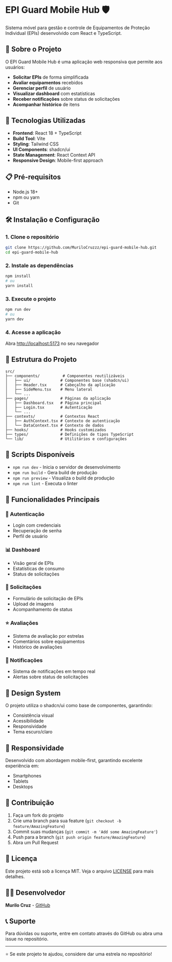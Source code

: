 # EPI Guard Mobile Hub 🛡️

Sistema móvel para gestão e controle de Equipamentos de Proteção Individual (EPIs) desenvolvido com React e TypeScript.

## 📱 Sobre o Projeto

O EPI Guard Mobile Hub é uma aplicação web responsiva que permite aos usuários:
- **Solicitar EPIs** de forma simplificada
- **Avaliar equipamentos** recebidos
- **Gerenciar perfil** de usuário
- **Visualizar dashboard** com estatísticas
- **Receber notificações** sobre status de solicitações
- **Acompanhar histórico** de itens

## 🚀 Tecnologias Utilizadas

- **Frontend**: React 18 + TypeScript
- **Build Tool**: Vite
- **Styling**: Tailwind CSS
- **UI Components**: shadcn/ui
- **State Management**: React Context API
- **Responsive Design**: Mobile-first approach

## 📋 Pré-requisitos

- Node.js 18+ 
- npm ou yarn
- Git

## 🛠️ Instalação e Configuração

### 1. Clone o repositório
```bash
git clone https://github.com/MuriloCruzzz/epi-guard-mobile-hub.git
cd epi-guard-mobile-hub
```

### 2. Instale as dependências
```bash
npm install
# ou
yarn install
```

### 3. Execute o projeto
```bash
npm run dev
# ou
yarn dev
```

### 4. Acesse a aplicação
Abra [http://localhost:5173](http://localhost:5173) no seu navegador

## 📁 Estrutura do Projeto

```
src/
├── components/          # Componentes reutilizáveis
│   ├── ui/             # Componentes base (shadcn/ui)
│   ├── Header.tsx      # Cabeçalho da aplicação
│   ├── SideMenu.tsx    # Menu lateral
│   └── ...
├── pages/              # Páginas da aplicação
│   ├── Dashboard.tsx   # Página principal
│   ├── Login.tsx       # Autenticação
│   └── ...
├── contexts/           # Contextos React
│   ├── AuthContext.tsx # Contexto de autenticação
│   └── DataContext.tsx # Contexto de dados
├── hooks/              # Hooks customizados
├── types/              # Definições de tipos TypeScript
└── lib/                # Utilitários e configurações
```

## 🔧 Scripts Disponíveis

- `npm run dev` - Inicia o servidor de desenvolvimento
- `npm run build` - Gera build de produção
- `npm run preview` - Visualiza o build de produção
- `npm run lint` - Executa o linter

## 📱 Funcionalidades Principais

### 🔐 Autenticação
- Login com credenciais
- Recuperação de senha
- Perfil de usuário

### 📊 Dashboard
- Visão geral de EPIs
- Estatísticas de consumo
- Status de solicitações

### 📝 Solicitações
- Formulário de solicitação de EPIs
- Upload de imagens
- Acompanhamento de status

### ⭐ Avaliações
- Sistema de avaliação por estrelas
- Comentários sobre equipamentos
- Histórico de avaliações

### 🔔 Notificações
- Sistema de notificações em tempo real
- Alertas sobre status de solicitações

## 🎨 Design System

O projeto utiliza o shadcn/ui como base de componentes, garantindo:
- Consistência visual
- Acessibilidade
- Responsividade
- Tema escuro/claro

## 📱 Responsividade

Desenvolvido com abordagem mobile-first, garantindo excelente experiência em:
- Smartphones
- Tablets
- Desktops

## 🤝 Contribuição

1. Faça um fork do projeto
2. Crie uma branch para sua feature (`git checkout -b feature/AmazingFeature`)
3. Commit suas mudanças (`git commit -m 'Add some AmazingFeature'`)
4. Push para a branch (`git push origin feature/AmazingFeature`)
5. Abra um Pull Request

## 📄 Licença

Este projeto está sob a licença MIT. Veja o arquivo [LICENSE](LICENSE) para mais detalhes.

## 👨‍💻 Desenvolvedor

**Murilo Cruz** - [GitHub](https://github.com/MuriloCruzzz)

## 📞 Suporte

Para dúvidas ou suporte, entre em contato através do GitHub ou abra uma issue no repositório.

---

⭐ Se este projeto te ajudou, considere dar uma estrela no repositório!

